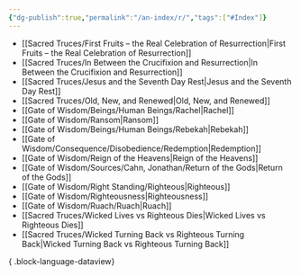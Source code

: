 ```yaml
---
{"dg-publish":true,"permalink":"/an-index/r/","tags":["#Index"]}
---
```



- [[Sacred Truces/First Fruits – the Real Celebration of Resurrection\|First Fruits – the Real Celebration of Resurrection]]
- [[Sacred Truces/In Between the Crucifixion and Resurrection\|In Between the Crucifixion and Resurrection]]
- [[Sacred Truces/Jesus and the Seventh Day Rest\|Jesus and the Seventh Day Rest]]
- [[Sacred Truces/Old, New, and Renewed\|Old, New, and Renewed]]
- [[Gate of Wisdom/Beings/Human Beings/Rachel\|Rachel]]
- [[Gate of Wisdom/Ransom\|Ransom]]
- [[Gate of Wisdom/Beings/Human Beings/Rebekah\|Rebekah]]
- [[Gate of Wisdom/Consequence/Disobedience/Redemption\|Redemption]]
- [[Gate of Wisdom/Reign of the Heavens\|Reign of the Heavens]]
- [[Gate of Wisdom/Sources/Cahn, Jonathan/Return of the Gods\|Return of the Gods]]
- [[Gate of Wisdom/Right Standing/Righteous\|Righteous]]
- [[Gate of Wisdom/Righteousness\|Righteousness]]
- [[Gate of Wisdom/Ruach/Ruach\|Ruach]]
- [[Sacred Truces/Wicked Lives vs Righteous Dies\|Wicked Lives vs Righteous Dies]]
- [[Sacred Truces/Wicked Turning Back vs Righteous Turning Back\|Wicked Turning Back vs Righteous Turning Back]]

{ .block-language-dataview}